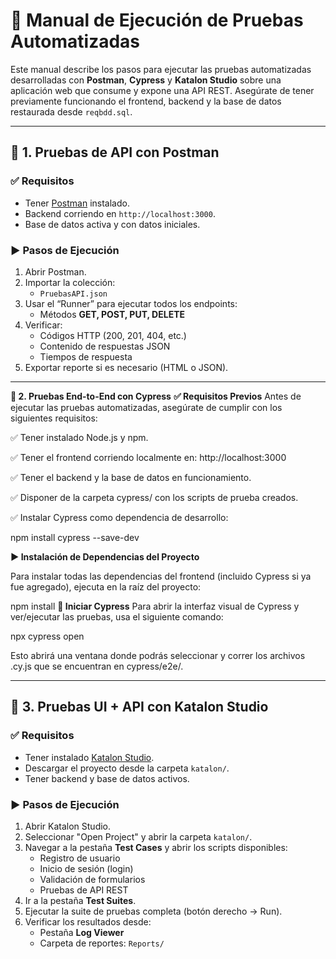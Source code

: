 # 📘 Manual de Ejecución de Pruebas Automatizadas

Este manual describe los pasos para ejecutar las pruebas automatizadas desarrolladas con **Postman**, **Cypress** y **Katalon Studio** sobre una aplicación web que consume y expone una API REST. Asegúrate de tener previamente funcionando el frontend, backend y la base de datos restaurada desde `reqbdd.sql`.

---

## 🔶 1. Pruebas de API con Postman

### ✅ Requisitos

- Tener [Postman](https://www.postman.com/downloads/) instalado.
- Backend corriendo en `http://localhost:3000`.
- Base de datos activa y con datos iniciales.

### ▶️ Pasos de Ejecución

1. Abrir Postman.
2. Importar la colección:
   - `PruebasAPI.json`
3. Usar el “Runner” para ejecutar todos los endpoints:
   - Métodos **GET, POST, PUT, DELETE**
4. Verificar:
   - Códigos HTTP (200, 201, 404, etc.)
   - Contenido de respuestas JSON
   - Tiempos de respuesta
5. Exportar reporte si es necesario (HTML o JSON).

---


**🔷 2. Pruebas End-to-End con Cypress**
**✅ Requisitos Previos**
Antes de ejecutar las pruebas automatizadas, asegúrate de cumplir con los siguientes requisitos:

✅ Tener instalado Node.js y npm.

✅ Tener el frontend corriendo localmente en:
http://localhost:3000

✅ Tener el backend y la base de datos en funcionamiento.

✅ Disponer de la carpeta cypress/ con los scripts de prueba creados.

✅ Instalar Cypress como dependencia de desarrollo:

npm install cypress --save-dev

**▶️ Instalación de Dependencias del Proyecto**

Para instalar todas las dependencias del frontend (incluido Cypress si ya fue agregado), ejecuta en la raíz del proyecto:

npm install
**🚀 Iniciar Cypress**
Para abrir la interfaz visual de Cypress y ver/ejecutar las pruebas, usa el siguiente comando:

npx cypress open

Esto abrirá una ventana donde podrás seleccionar y correr los archivos .cy.js que se encuentran en cypress/e2e/.

---

## 🔷 3. Pruebas UI + API con Katalon Studio

### ✅ Requisitos

- Tener instalado [Katalon Studio](https://www.katalon.com/).
- Descargar el proyecto desde la carpeta `katalon/`.
- Tener backend y base de datos activos.

### ▶️ Pasos de Ejecución

1. Abrir Katalon Studio.
2. Seleccionar "Open Project" y abrir la carpeta `katalon/`.
3. Navegar a la pestaña **Test Cases** y abrir los scripts disponibles:
   - Registro de usuario
   - Inicio de sesión (login)
   - Validación de formularios
   - Pruebas de API REST
4. Ir a la pestaña **Test Suites**.
5. Ejecutar la suite de pruebas completa (botón derecho → Run).
6. Verificar los resultados desde:
   - Pestaña **Log Viewer**
   - Carpeta de reportes: `Reports/`

